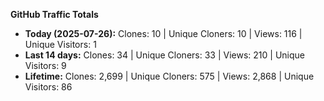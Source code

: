 
**GitHub Traffic Totals**

- **Today (2025-07-26):** Clones: 10 | Unique Cloners: 10 | Views: 116 | Unique Visitors: 1
- **Last 14 days:** Clones: 34 | Unique Cloners: 33 | Views: 210 | Unique Visitors: 9
- **Lifetime:** Clones: 2,699 | Unique Cloners: 575 | Views: 2,868 | Unique Visitors: 86
